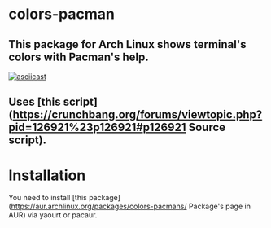 # colors-pacman

## This package for Arch Linux shows terminal's colors with Pacman's help.

[![asciicast](https://asciinema.org/a/kIOaXI8Rkdj5XY1FLMaHLRlFW.png)](https://asciinema.org/a/kIOaXI8Rkdj5XY1FLMaHLRlFW)

## Uses [this script](https://crunchbang.org/forums/viewtopic.php?pid=126921%23p126921#p126921 Source script).

# Installation

You need to install [this package](https://aur.archlinux.org/packages/colors-pacmans/ Package's page in AUR) via yaourt or pacaur.
